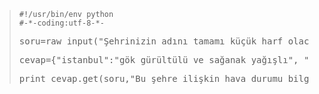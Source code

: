 <html><body><blockquote><code>#!/usr/bin/env python
#-*-coding:utf-8-*-</code>
<pre>soru=raw_input("Şehrinizin adını tamamı küçük harf olacak şekilde yazınız: ")</pre>
<pre>cevap={"istanbul":"gök gürültülü ve sağanak yağışlı", "ankara":"açık ve güneşli", "izmir":"bulutlu"}</pre>
<pre>print cevap.get(soru,"Bu şehre ilişkin hava durumu bilgisi bulunmamaktadır.")</pre>
</blockquote></body></html>